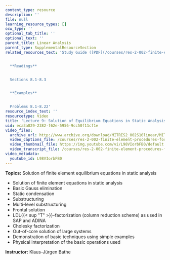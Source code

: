 ```yaml
---
content_type: resource
description: ''
file: null
learning_resource_types: []
ocw_type: ''
optional_tab_title: ''
optional_text: ''
parent_title: Linear Analysis
parent_type: SupplementalResourceSection
related_resources_text: 'Study Guide ([PDF](/courses/res-2-002-finite-element-procedures-for-solids-and-structures-spring-2010/resources/mitres2_002s10_lec09))


  **Readings**


  Sections 8.1-8.3


  **Examples**


  Problems 8.1-8.22'
resource_index_text: ''
resourcetype: Video
title: 'Lecture 9: Solution of Equilibrium Equations in Static Analysis'
uid: eca3a829-2382-f62e-5956-9cc50f11cf1e
video_files:
  archive_url: http://www.archive.org/download/MITRES2_002S10linear/MITRES2_002S10linear_lec09_300k.mp4
  video_captions_file: /courses/res-2-002-finite-element-procedures-for-solids-and-structures-spring-2010/9cd173382a315788b553a6ff7d970b55_L98VIorbFB0.vtt
  video_thumbnail_file: https://img.youtube.com/vi/L98VIorbFB0/default.jpg
  video_transcript_file: /courses/res-2-002-finite-element-procedures-for-solids-and-structures-spring-2010/bce2af7cc380ef8327c49eec4b33bb9f_L98VIorbFB0.pdf
video_metadata:
  youtube_id: L98VIorbFB0
---
```


**Topics:** Solution of finite element equilibrium equations in static analysis

*   Solution of finite element equations in static analysis
*   Basic Gauss elimination
*   Static condensation
*   Substructuring
*   Multi-level substructuring
*   Frontal solution
*   LDL{{< sup "T" >}}\-factorization (column reduction scheme) as used in SAP and ADINA
*   Cholesky factorization
*   Out-of-core solution of large systems
*   Demonstration of basic techniques using simple examples
*   Physical interpretation of the basic operations used

**Instructor:** Klaus-Jürgen Bathe